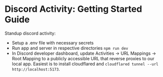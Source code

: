 # Discord Activity: Getting Started Guide

Standup discord activity:

- Setup a .env file with necessary secrets
- Run app and server in respective directories `npm run dev`
- In Discord developer dashboard, update Activities -> URL Mappings -> Root Mapping to a publicly accessible URL that reverse proxies to our local app. Easiest is to install cloudflared and `cloudflared tunnel --url http://localhost:5173`.

